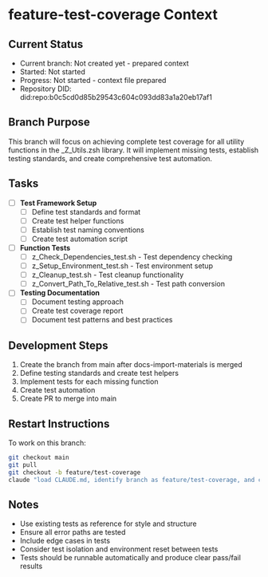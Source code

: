 # feature-test-coverage Context

## Current Status
- Current branch: Not created yet - prepared context
- Started: Not started
- Progress: Not started - context file prepared
- Repository DID: did:repo:b0c5cd0d85b29543c604c093dd83a1a20eb17af1

## Branch Purpose
This branch will focus on achieving complete test coverage for all utility functions in the _Z_Utils.zsh library. It will implement missing tests, establish testing standards, and create comprehensive test automation.

## Tasks
- [ ] **Test Framework Setup**
  - [ ] Define test standards and format
  - [ ] Create test helper functions
  - [ ] Establish test naming conventions
  - [ ] Create test automation script

- [ ] **Function Tests**
  - [ ] z_Check_Dependencies_test.sh - Test dependency checking
  - [ ] z_Setup_Environment_test.sh - Test environment setup
  - [ ] z_Cleanup_test.sh - Test cleanup functionality
  - [ ] z_Convert_Path_To_Relative_test.sh - Test path conversion

- [ ] **Testing Documentation**
  - [ ] Document testing approach
  - [ ] Create test coverage report
  - [ ] Document test patterns and best practices

## Development Steps
1. Create the branch from main after docs-import-materials is merged
2. Define testing standards and create test helpers
3. Implement tests for each missing function
4. Create test automation
5. Create PR to merge into main

## Restart Instructions
To work on this branch:
```bash
git checkout main
git pull
git checkout -b feature/test-coverage
claude "load CLAUDE.md, identify branch as feature/test-coverage, and continue working on test coverage"
```

## Notes
- Use existing tests as reference for style and structure
- Ensure all error paths are tested
- Include edge cases in tests
- Consider test isolation and environment reset between tests
- Tests should be runnable automatically and produce clear pass/fail results